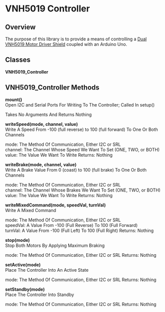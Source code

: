 # VNH5019 Controller

## Overview

The purpose of this library is to provide a means of controlling a [Dual VNH5019 Motor Driver
Shield](https://www.pololu.com/product/2507) coupled with an Arduino Uno.


## Classes

**VNH5019_Controller**


## VNH5019_Controller Methods

**mount()**\
Open I2C and Serial Ports For Writing To The Controller; Called In setup()


Takes No Arguments And Returns Nothing


**writeSpeed(mode, channel, value)**\
Write A Speed From -100 (full reverse) to 100 (full forward) To One Or Both Channels


mode: The Method Of Communication, Either I2C or SRL\
channel: The Channel Whose Speed We Want To Set (ONE, TWO, or BOTH)\
value: The Value We Want To Write
Returns: Nothing


**writeBrake(mode, channel, value)**\
Write A Brake Value From 0 (coast) to 100 (full brake) To One Or Both Channels


mode: The Method Of Communication, Either I2C or SRL\
channel: The Channel Whose Brakes We Want To Set (ONE, TWO, or BOTH)\
value: The Value We Want To Write
Returns: Nothing


**writeMixedCommand(mode, speedVal, turnVal)**\
Write A Mixed Command


mode: The Method Of Communication, Either I2C or SRL\
speedVal: A Value From -100 (Full Reverse) To 100 (Full Forward)\
turnVal: A Value From -100 (Full Left) To 100 (Full Right)
Returns: Nothing


**stop(mode)**\
Stop Both Motors By Applying Maximum Braking


mode: The Method Of Communication, Either I2C or SRL
Returns: Nothing


**setActive(mode)**\
Place The Controller Into An Active State


mode: The Method Of Communication, Either I2C or SRL
Returns: Nothing


**setStandby(mode)**\
Place The Controller Into Standby


mode: The Method Of Communication, Either I2C or SRL
Returns: Nothing
